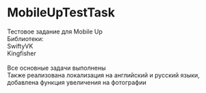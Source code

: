 # MobileUpTestTask

Тестовое задание для Mobile Up <br>
Библиотеки: <br>
SwiftyVK <br>
Kingfisher <br>
<br>
Все основные задачи выполнены <br>
Также реализована локализация на английский и русский языки, добавлена функция увеличения на фотографии <br>
